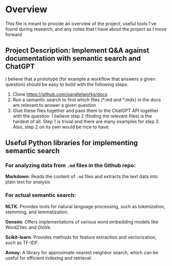# Overview

This file is meant to provide an overview of the project, useful tools I've found during research, and any notes that I have about the project as I move forward

## Project Description: Implement Q&A against documentation with semantic search and ChatGPT

I believe that a prototype (for example a workflow that answers a given question) should be easy to build with the following steps:
1. Clone https://github.com/parallelworks/docs 
2. Run a semantic search to find which files (*.md and *.mdx) in the docs are relevant to answer a given question
3. Glue these files together and pass them to the ChatGPT API together with the question 
​
I believe step 2 (finding the relevant files) is the hardest of all. Step 1 is trivial and there are many examples for step 3. Also, step 2 on its own would be nice to have.

## Useful Python libraries for implementing semantic search

### For analyzing data from `.md` files in the Github repo:

**Markdown**: Reads the content of `.md` files and extracts the text data into plain text for analysis

### For actual semantic search:

**NLTK**: Provides tools for natural language processing, such as tokenization, stemming, and lemmatization.

**Gensim**: Offers implementations of various word embedding models like Word2Vec and GloVe.

**Scikit-learn**: Provides methods for feature extraction and vectorization, such as TF-IDF.

**Annoy**: A library for approximate nearest neighbor search, which can be useful for efficient indexing and retrieval.

